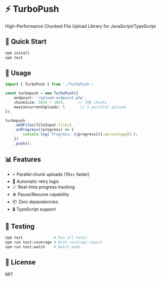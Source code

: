 # ⚡ TurboPush

High-Performance Chunked File Upload Library for JavaScript/TypeScript

## 🚀 Quick Start

```bash
npm install
npm test
```

## 📖 Usage

```typescript
import { TurboPush } from './TurboPush';

const turbopush = new TurboPush({
    endpoint: '/upload-endpoint.php',
    chunkSize: 1024 * 1024,      // 1MB chunks
    maxConcurrentUploads: 5       // 5 parallel uploads
});

turbopush
    .addFiles(fileInput.files)
    .onProgress((progress) => {
        console.log(`Progress: ${progress[0].percentage}%`);
    })
    .push();
```

## 📊 Features

- ⚡ Parallel chunk uploads (10x+ faster)
- 🔄 Automatic retry logic
- 📈 Real-time progress tracking
- ⏸️ Pause/Resume capability
- 📦 Zero dependencies
- 🔒 TypeScript support

## 🧪 Testing

```bash
npm test              # Run all tests
npm run test:coverage # With coverage report
npm run test:watch    # Watch mode
```

## 📝 License

MIT